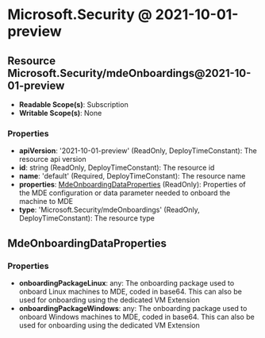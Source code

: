 # Microsoft.Security @ 2021-10-01-preview

## Resource Microsoft.Security/mdeOnboardings@2021-10-01-preview
* **Readable Scope(s)**: Subscription
* **Writable Scope(s)**: None
### Properties
* **apiVersion**: '2021-10-01-preview' (ReadOnly, DeployTimeConstant): The resource api version
* **id**: string (ReadOnly, DeployTimeConstant): The resource id
* **name**: 'default' (Required, DeployTimeConstant): The resource name
* **properties**: [MdeOnboardingDataProperties](#mdeonboardingdataproperties) (ReadOnly): Properties of the MDE configuration or data parameter needed to onboard the machine to MDE
* **type**: 'Microsoft.Security/mdeOnboardings' (ReadOnly, DeployTimeConstant): The resource type

## MdeOnboardingDataProperties
### Properties
* **onboardingPackageLinux**: any: The onboarding package used to onboard Linux machines to MDE, coded in base64. This can also be used for onboarding using the dedicated VM Extension
* **onboardingPackageWindows**: any: The onboarding package used to onboard Windows machines to MDE, coded in base64. This can also be used for onboarding using the dedicated VM Extension


